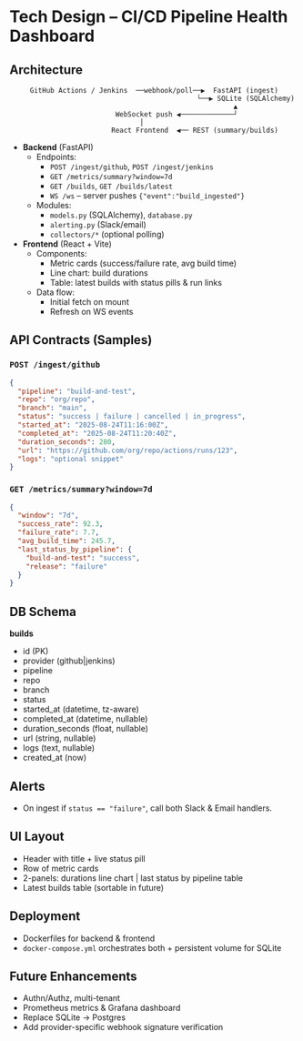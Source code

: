 # Tech Design – CI/CD Pipeline Health Dashboard

## Architecture
```
     GitHub Actions / Jenkins  ──webhook/poll──▶  FastAPI (ingest)
                                              └──▶ SQLite (SQLAlchemy)
                                                       ▲
                          WebSocket push ◀─────────────┘
                                │
                         React Frontend  ◀── REST (summary/builds)
```

- **Backend** (FastAPI)
  - Endpoints:
    - `POST /ingest/github`, `POST /ingest/jenkins`
    - `GET /metrics/summary?window=7d`
    - `GET /builds`, `GET /builds/latest`
    - `WS /ws` – server pushes `{"event":"build_ingested"}`
  - Modules:
    - `models.py` (SQLAlchemy), `database.py`
    - `alerting.py` (Slack/email)
    - `collectors/*` (optional polling)
- **Frontend** (React + Vite)
  - Components:
    - Metric cards (success/failure rate, avg build time)
    - Line chart: build durations
    - Table: latest builds with status pills & run links
  - Data flow:
    - Initial fetch on mount
    - Refresh on WS events

## API Contracts (Samples)

### `POST /ingest/github`
```json
{
  "pipeline": "build-and-test",
  "repo": "org/repo",
  "branch": "main",
  "status": "success | failure | cancelled | in_progress",
  "started_at": "2025-08-24T11:16:00Z",
  "completed_at": "2025-08-24T11:20:40Z",
  "duration_seconds": 280,
  "url": "https://github.com/org/repo/actions/runs/123",
  "logs": "optional snippet"
}
```

### `GET /metrics/summary?window=7d`
```json
{
  "window": "7d",
  "success_rate": 92.3,
  "failure_rate": 7.7,
  "avg_build_time": 245.7,
  "last_status_by_pipeline": {
    "build-and-test": "success",
    "release": "failure"
  }
}
```

## DB Schema
**builds**
- id (PK)
- provider (github|jenkins)
- pipeline
- repo
- branch
- status
- started_at (datetime, tz-aware)
- completed_at (datetime, nullable)
- duration_seconds (float, nullable)
- url (string, nullable)
- logs (text, nullable)
- created_at (now)

## Alerts
- On ingest if `status == "failure"`, call both Slack & Email handlers.

## UI Layout
- Header with title + live status pill
- Row of metric cards
- 2-panels: durations line chart | last status by pipeline table
- Latest builds table (sortable in future)

## Deployment
- Dockerfiles for backend & frontend
- `docker-compose.yml` orchestrates both + persistent volume for SQLite

## Future Enhancements
- Authn/Authz, multi-tenant
- Prometheus metrics & Grafana dashboard
- Replace SQLite → Postgres
- Add provider-specific webhook signature verification
